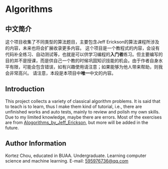 # Algorithms

## 中文简介
这个项目收集了不同类型的算法题目，主要包含Jeff Erickson的算法课程所涉及的内容，未来也将会扩展收录更多内容。
这个项目是一个教程式的内容，会设有代码补全练习、自动测试等，也就是可以供学习编程的**入门者**练习。但主要编写的目的并不是授课，而是供自己一个教的时候巩固知识技能的机会。由于作者自身水平有限，可能会包含错误，如有兴趣使用请注意；如果能够为他人带来帮助，则我会非常高兴。
请注意，本段是本项目中**唯一**中文的内容。

## Introduction
This project collects a variety of classical algorithm problems.
It is said that to teach is to learn, thus I make them kind of tutorial, i.e., there are unfinished works and auto tests, mainly to review and polish my own skills. Due to my limited knowledge, maybe there are errors.
Most of the exercises are from [Alogorithms_by_Jeff_Erickson]('http://jeffe.cs.illinois.edu/teaching/algorithms/'), but more will be added in the future.

## Author Information
Kortez Chou, educated in BUAA. Undergraduate. Learning computer science and machine learning.
E-mail: 595976736@qq.com
